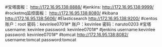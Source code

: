 #宝塔面板：
http://172.16.95.138:8888/
#jenkins:
http://172.16.95.138:9999/
#rocketmq监控面板：
http://172.16.95.138:8080/
#kibana
http://172.16.95.138:5606/
#Elasticsearch
http://172.16.95.138:9200/
#centos
账户：root
密码：kevinlee0701#*
账户：kevinlee
密码：naruto0203
#宝塔
username: kevinlee
password: kevinlee0701#*
#jenkins
username:kevinlee
password: kevinlee0701#*
#tomcat
http://172.16.95.138:8082/
username:tomcat
password:tomcat